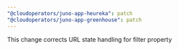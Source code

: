 ```yaml
---
"@cloudoperators/juno-app-heureka": patch
"@cloudoperators/juno-app-greenhouse": patch
---
```


This change corrects URL state handling for filter property
